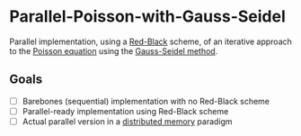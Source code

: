 # Parallel-Poisson-with-Gauss-Seidel
Parallel implementation, using a [Red-Black](https://www.cs.cornell.edu/~bindel/class/cs5220-s10/slides/lec14.pdf) scheme, of an 
iterative approach to the [Poisson equation](https://en.wikipedia.org/wiki/Poisson%27s_equation) using the 
[Gauss-Seidel method](https://en.wikipedia.org/wiki/Gauss–Seidel_method).


## Goals
- [ ] Barebones (sequential) implementation with no Red-Black scheme
- [ ] Parallel-ready implementation using Red-Black scheme
- [ ] Actual parallel version in a [distributed memory](https://en.wikipedia.org/wiki/Distributed_memory) paradigm
